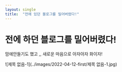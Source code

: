 ```yaml
---
layout: single
title:  "전에 있던 블로그를 밀어버렸다!"
---
```


# 전에 하던 블로그를 밀어버렸다!

맘에안들기도 했고 ,, 새로운 마음으로 아자아자 화이자!

![제목 없음-1](../images/2022-04-12-first/제목 없음-1.jpg)
